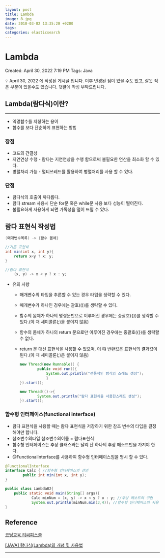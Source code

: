```yaml
---
layout: post
title: Lambda
image: 8.jpg
date: 2018-03-02 13:35:20 +0200
tags:
categories: elasticsearch
---
```


# Lambda

Created: April 30, 2022 7:19 PM
Tags: Java

<aside>
💡 April 30, 2022 에 작성된 게시글 입니다.
이후 변경된 점이 있을 수도 있고, 
잘못 적은 부분이 있을수도 있습니다.  
댓글에 작성 부탁드립니다.

</aside>

## Lambda(람다식)이란?

---

- 익명함수를 지칭하는 용어
- 함수를 보다 단순하게 표현하는 방법

### 장점

- 코드의 간결성
- 지연연상 수행 - 람다는 지연연상을 수행 함으로써 불필요한 연산을 최소화 할 수 있다.
- 병렬처리 가능 - 멀티쓰레드를 활용하여 병렬처리를 사용 할 수 있다.

### 단점

- 람다식의 호출이 까다롭다.
- 람다 stream 사용시 단순 for문 혹은 while문 사용 보다 성능이 떨어진다.
- 불필요하게 사용하게 되면 가독성을 떨어 뜨릴 수 있다.

## 람다 표현식 작성법

```java
(매개변수목록) -> {함수 몸체}

//기존 표현식
int min(int x, int y){
	return x<y ? x: y;
}

//람다 표현식
	(x, y) -> x < y ? x : y;
```

- 유의 사항
    - 매개변수의 타입을 추론할 수 있는 경우 타입을 생략할 수 있다.
    - 매개변수가 하나인 경우에는 괄호(())를 생략할 수 있다.
    - 함수의 몸체가 하나의 명령문만으로 이루어진 경우에는 중괄호({})를 생략할 수 있다.(이 때 세미콜론(;)을 붙이지 않음)
    - 함수의 몸체가 하나의 return 문으로만 이루어진 경우에는 중괄호({})를 생략할 수 없다.
    - return 문 대신 표현식을 사용할 수 있으며, 이 떄 반환값은 표현식의 결과값이 된다.(이 때 세미콜론(;)은 붙이지 않음)
        
        ```java
        new Thread(new Runnable() {
        		public void run(){
        			System.out,println("전통적인 방식의 스레드 생성");
        			}
        }).start();
        
        new Thread(()->{
        		System.out.println("람다 표현식을 사용한스레드 생성");
        }).start();
        ```
        

### 함수형 인터페이스(functional interface)

- 람다 표현식을 사용할 때는 람다 표현식을 저장하기 위한 참조 변수의 타입을 결정해야만 합니다.
- 참조변수의타입 참조변수의이름 = 람다표현식
- 함수형 인터페이스는 추상 클래스와는 달리 단 하나의 추상 메소드만을 가져야 한다.
- @FunctionalInterface를 사용하여 함수형 인터페이스임을 명시 할 수 있다.

```java
@FunctionalInterface
interface Calc { //함수형 인터페이스의 선언
		public int min(int x, int y);
}

public class Lambda02{
	public static void main(String[] args){
			Calc minNum = (x, y) -> x < y ? x : y; //추상 메소드의 구현
			System.out.println(minNum.min(3,4)); //함수형 인터페이스의 사용
}
```

## Reference

[코딩교육 티씨피스쿨](http://www.tcpschool.com/java/java_lambda_concept)

[[JAVA] 람다식(Lambda)의 개념 및 사용법](https://khj93.tistory.com/entry/JAVA-%EB%9E%8C%EB%8B%A4%EC%8B%9DRambda%EB%9E%80-%EB%AC%B4%EC%97%87%EC%9D%B4%EA%B3%A0-%EC%82%AC%EC%9A%A9%EB%B2%95)

---